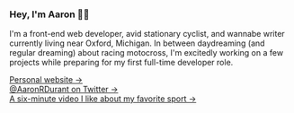 ### Hey, I'm Aaron 👋🏻

I'm a front-end web developer, avid stationary cyclist, and wannabe writer currently living near Oxford, Michigan. In between daydreaming (and regular dreaming) about racing motocross, I'm excitedly working on a few projects while preparing for my first full-time developer role.

[Personal website &rarr;](https://www.aarondurant.com) <br />
[@AaronRDurant on Twitter &rarr;](https://twitter.com/AaronRDurant) <br />
[A six-minute video I like about my favorite sport &rarr;](https://www.youtube.com/watch?v=JqtfjW2RB9k)
